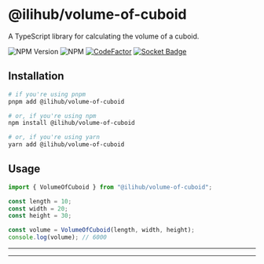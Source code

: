# @ilihub/volume-of-cuboid

A TypeScript library for calculating the volume of a cuboid.

![NPM Version](https://img.shields.io/npm/v/%40ilihub%2Fvolume-of-cuboid?color=33cd56&logo=npm)
![NPM](https://img.shields.io/npm/l/%40ilihub%2Fvolume-of-cuboid)
[![CodeFactor](https://www.codefactor.io/repository/github/ilihub/npm/badge)](https://www.codefactor.io/repository/github/ilihub/npm)
[![Socket Badge](https://socket.dev/api/badge/npm/package/@ilihub/volume-of-cuboid)](https://socket.dev/npm/package/@ilihub/volume-of-cuboid)

## Installation

```bash
# if you're using pnpm
pnpm add @ilihub/volume-of-cuboid

# or, if you're using npm
npm install @ilihub/volume-of-cuboid

# or, if you're using yarn
yarn add @ilihub/volume-of-cuboid
```

## Usage

```javascript
import { VolumeOfCuboid } from "@ilihub/volume-of-cuboid";

const length = 10;
const width = 20;
const height = 30;

const volume = VolumeOfCuboid(length, width, height);
console.log(volume); // 6000
```

---

<!-- sponsors_and_backers_section_start -->

<!-- sponsors_and_backers_section_end -->

---
